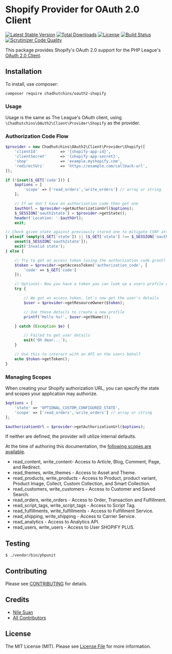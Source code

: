 # Shopify Provider for OAuth 2.0 Client

[![Latest Stable Version](https://poser.pugx.org/chadhutchins/oauth2-shopify/v/stable)](https://packagist.org/packages/chadhutchins/oauth2-shopify)
[![Total Downloads](https://poser.pugx.org/chadhutchins/oauth2-shopify/downloads)](https://packagist.org/packages/chadhutchins/oauth2-shopify)
[![License](https://poser.pugx.org/chadhutchins/oauth2-shopify/license)](https://packagist.org/packages/chadhutchins/oauth2-shopify)
[![Build Status](https://travis-ci.org/multidimension-al/oauth2-shopify.svg?branch=master)](https://travis-ci.org/multidimension-al/oauth2-shopify)
[![Scrutinizer Code Quality](https://scrutinizer-ci.com/g/multidimension-al/oauth2-shopify/badges/quality-score.png?b=master)](https://scrutinizer-ci.com/g/multidimension-al/oauth2-shopify/?branch=master)


This package provides Shopify's OAuth 2.0 support for the PHP League's [OAuth 2.0 Client](https://github.com/thephpleague/oauth2-client).

## Installation

To install, use composer:

```
composer require chadhutchins/oauth2-shopify
```

### Usage

Usage is the same as The League's OAuth client, using `\Chadhutchins\OAuth2\Client\Provider\Shopify` as the provider.

### Authorization Code Flow

```php
$provider = new Chadhutchins\OAuth2\Client\Provider\Shopify([
    'clientId'          => '{shopify-app-id}',
    'clientSecret'      => '{shopify-app-secret}',
    'shop'              => 'example.myshopify.com',
    'redirectUri'       => 'https://example.com/callback-url',
]);

if (!isset($_GET['code'])) {
    $options = [
        'scope' => ['read_orders','write_orders'] // array or string
    ];

    // If we don't have an authorization code then get one
    $authUrl = $provider->getAuthorizationUrl($options);
    $_SESSION['oauth2state'] = $provider->getState();
    header('Location: '.$authUrl);
    exit;

// Check given state against previously stored one to mitigate CSRF attack
} elseif (empty($_GET['state']) || ($_GET['state'] !== $_SESSION['oauth2state'])) {
    unset($_SESSION['oauth2state']);
    exit('Invalid state');
} else {

    // Try to get an access token (using the authorization code grant)
    $token = $provider->getAccessToken('authorization_code', [
        'code' => $_GET['code']
    ]);

    // Optional: Now you have a token you can look up a users profile data
    try {

        // We got an access token, let's now get the user's details
        $user = $provider->getResourceOwner($token);

        // Use these details to create a new profile
        printf('Hello %s!', $user->getName());

    } catch (Exception $e) {

        // Failed to get user details
        exit('Oh dear...');
    }

    // Use this to interact with an API on the users behalf
    echo $token->getToken();
}
```

### Managing Scopes

When creating your Shopify authorization URL, you can specify the state and scopes your application may authorize.

```php
$options = [
    'state' => 'OPTIONAL_CUSTOM_CONFIGURED_STATE',
    'scope' => ['read_orders','write_orders'] // array or string
];

$authorizationUrl = $provider->getAuthorizationUrl($options);
```
If neither are defined, the provider will utilize internal defaults.

At the time of authoring this documentation, the [following scopes are available](https://help.shopify.com/api/guides/authentication/oauth#scopes).

- read_content, write_content- Access to Article, Blog, Comment, Page, and Redirect.
- read_themes, write_themes - Access to Asset and Theme.
- read_products, write_products - Access to Product, product variant, Product Image, Collect, Custom Collection, and Smart Collection.
- read_customers, write_customers - Access to Customer and Saved Search.
- read_orders, write_orders - Access to Order, Transaction and Fulfillment.
- read_script_tags, write_script_tags - Access to Script Tag.
- read_fulfillments, write_fulfillments - Access to Fulfillment Service.
- read_shipping, write_shipping - Access to Carrier Service.
- read_analytics - Access to Analytics API.
- read_users, write_users - Access to User SHOPIFY PLUS.

## Testing

``` bash
$ ./vendor/bin/phpunit
```

## Contributing

Please see [CONTRIBUTING](https://github.com/multidimension-al/oauth2-shopify/blob/master/CONTRIBUTING.md) for details.


## Credits

- [Nile Suan](https://github.com/nilesuan)
- [All Contributors](https://github.com/multidimension-al/oauth2-shopify/contributors)


## License

The MIT License (MIT). Please see [License File](https://github.com/multidimension-al/oauth2-shopify/blob/master/LICENSE) for more information.
